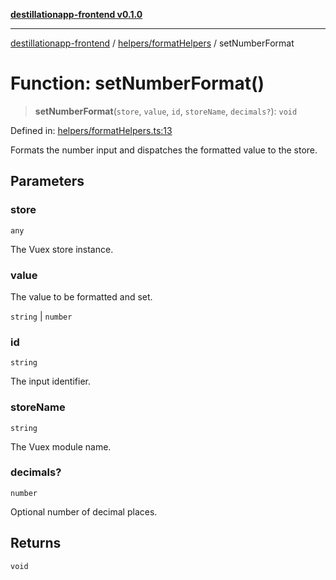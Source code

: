 [**destillationapp-frontend v0.1.0**](../../../README.md)

***

[destillationapp-frontend](../../../modules.md) / [helpers/formatHelpers](../README.md) / setNumberFormat

# Function: setNumberFormat()

> **setNumberFormat**(`store`, `value`, `id`, `storeName`, `decimals?`): `void`

Defined in: [helpers/formatHelpers.ts:13](https://github.com/DestillApp/main/blob/ec2df52a50a22efb35f12a0243274f6d03fbca52/frontend/src/helpers/formatHelpers.ts#L13)

Formats the number input and dispatches the formatted value to the store.

## Parameters

### store

`any`

The Vuex store instance.

### value

The value to be formatted and set.

`string` | `number`

### id

`string`

The input identifier.

### storeName

`string`

The Vuex module name.

### decimals?

`number`

Optional number of decimal places.

## Returns

`void`
